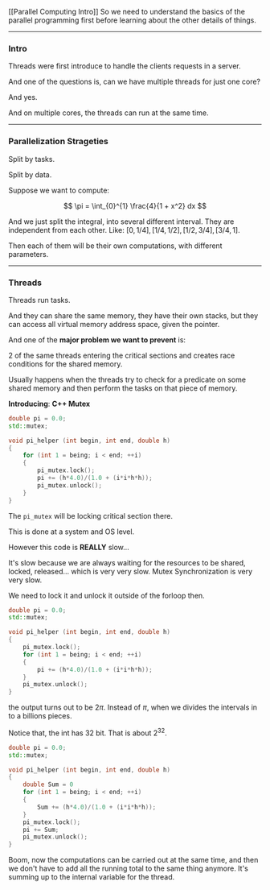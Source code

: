 [[Parallel Computing Intro]]
So we need to understand the basics of the parallel programming first before learning about the other details of things. 

---
### **Intro**

Threads were first introduce to handle the clients requests in a server. 

And one of the questions is, can we have multiple threads for just one core? 

And yes. 

And on multiple cores, the threads can run at the same time. 

---
### **Parallelization Strageties**

Split by tasks.

Split by data.

Suppose we want to compute: 

$$
\pi = \int_{0}^{1} 
    \frac{4}{1 + x^2}
dx
$$

And we just split the integral, into several different interval. They are independent from each other. Like: $[0, 1/4], [1/4, 1/2], [1/2, 3/4], [3/4, 1]$. 

Then each of them will be their own computations, with different parameters. 

---
### **Threads**

Threads run tasks.

And they can share the same memory, they have their own stacks, but they can access all virtual memory address space, given the pointer. 

And one of the **major problem we want to prevent** is: 

2 of the same threads entering the critical sections and creates race conditions for the shared memory. 

Usually happens when the threads try to check for a predicate on some shared memory and then perform the tasks on that piece of memory. 


**Introducing**: **C++ Mutex**

```cpp
double pi = 0.0;
std::mutex; 

void pi_helper (int begin, int end, double h)
{
    for (int 1 = being; i < end; ++i)
    {
        pi_mutex.lock();
        pi += (h*4.0)/(1.0 + (i*i*h*h));
        pi_mutex.unlock();
    }
}

```

The `pi_mutex` will be locking critical section there. 

This is done at a system and OS level. 

However this code is **REALLY** slow... 

It's slow because we are always waiting for the resources to be shared, locked, released... which is very very slow. Mutex Synchronization is very very slow. 

We need to lock it and unlock it outside of the forloop then. 

```cpp
double pi = 0.0;
std::mutex; 

void pi_helper (int begin, int end, double h)
{
    pi_mutex.lock();
    for (int 1 = being; i < end; ++i)
    {
        pi += (h*4.0)/(1.0 + (i*i*h*h));
    }
    pi_mutex.unlock();
}

```

the output turns out to be $2\pi$. Instead of $\pi$, when we divides the intervals in to a billions pieces. 

Notice that, the int has 32 bit. That is about $2^{32}$. 


```cpp
double pi = 0.0;
std::mutex; 

void pi_helper (int begin, int end, double h)
{
    double Sum = 0
    for (int 1 = being; i < end; ++i)
    {
        Sum += (h*4.0)/(1.0 + (i*i*h*h));
    }
    pi_mutex.lock();
    pi += Sum;
    pi_mutex.unlock();
}

```

Boom, now the computations can be carried out at the same time, and then we don't have to add all the running total to the same thing anymore. It's summing up to the internal variable for the thread. 



